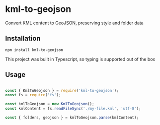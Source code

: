 # kml-to-geojson
Convert KML content to GeoJSON, preserving style and folder data

## Installation
```
npm install kml-to-geojson
```

This project was built in Typescript, so typing is supported out of the box

## Usage
``` javascript

const { KmlToGeojson } = require('kml-to-geojson');
const fs = require('fs');

const kmlToGeojson = new KmlToGeojson();
const kmlContent = fs.readFileSync('./my-file.kml', 'utf-8');

const { folders, geojson } = kmlToGeojson.parse(kmlContent);

```
